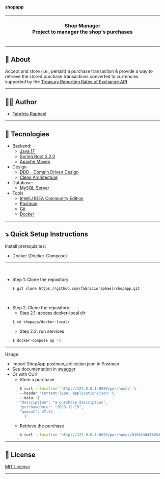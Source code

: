 <h4> shopapp </h4>

<hr>

<h3 align="center">
    Shop Manager
    <br>
    Project to manager the shop&apos;s purchases
    <br><br>
</h3>

<hr>

## 🔖 About

Accept and store (i.e., persist) a purchase transaction & provide a way to retrieve the stored purchase transactions converted to currencies supported by the [Treasury Reporting Rates of Exchange API](https://fiscaldata.treasury.gov/datasets/treasury-reporting-rates-exchange/treasury-reporting-rates-of-exchange)


---

## 👨‍💻 Author

* [Fabrício Raphael](https://www.linkedin.com/in/fabricioraphael/)

---

## 🚀 Tecnologies

- Backend:
    - [Java 17](https://openjdk.org/projects/jdk/17/)
    - [Spring Boot 3.2.0](https://spring.io/blog/2023/11/23/spring-boot-3-2-0-available-now)
    - [Apache Maven](https://maven.apache.org/)
- Design
  - [DDD - Domain Driven Design](https://en.wikipedia.org/wiki/Domain-driven_design)
  - [Clean Architecture](https://blog.cleancoder.com/uncle-bob/2012/08/13/the-clean-architecture.html)
- Database:
    - [MySQL Server](https://www.mysql.com/downloads/)
- Tools
    - [IntelliJ IDEA Community Edition](https://www.jetbrains.com/idea/download/)
    - [Postman](http://www.postman.com/downloads/)
    - [Git](https://git-scm.com/downloads)
    - [Docker](https://docs.docker.com/desktop/install/mac-install/)

---

## ⤵ Quick Setup Instructions

Install prerequisites:
- Docker (Docker-Compose)

--- 

<br>

- Step 1: Clone the repository:
  ```bash
  $ git clone https://github.com/fabricioraphael/shopapp.git
  ```

<br>

- Step 2: Clone the repository:
    - Step 2.1: access docker-local dir
  ```bash
  $ cd shopapp/docker-local/
  ```
    - Step 2.2: run services
  ```bash
  $ docker-compose up -d
  ```

---
Usage:
- Import ShopApp.postman_collection.json in Postman
- See documentation in [swagger](http://127.0.0.1:8080/swagger-ui/index.html)
- Or with CUrl
  - Store a purchase
    ```bash
    $ curl --location 'http://127.0.0.1:8080/purchases' \
    --header 'Content-Type: application/json' \
    --data '{
    "description": "a purchase description",
    "purchaseDate": "2023-12-15",
    "amount": 47.34
      }'
    ```
  - Retrieve the purchase
    ```bash
    $ curl --location 'http://127.0.0.1:8080/purchases/9198e3d4f62949c1a1d5a7d6b89f4385?currencyConversion=Real'
    ```

---

## 📝 License

[MIT License](https://opensource.org/license/mit/) 

---